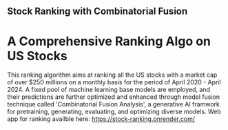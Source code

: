 ## Stock Ranking with Combinatorial Fusion
# A Comprehensive Ranking Algo on US Stocks

This ranking algorithm aims at ranking all the US stocks with a market cap of over $250 millions on a monthly basis for the period of April 2020 - April 2024. A fixed pool of machine learning base models are employed, and their predictions are further optimized and enhanced through model fusion technique called 'Combinatorial Fusion Analysis', a generative AI framwork for pretraining, generating, evaluating, and optimizing diverse models. Web app for ranking availble here: https://stock-ranking.onrender.com/
